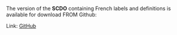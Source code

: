 The version of the **SCDO** containing French labels and definitions is available for download FROM Github:

Link: [GitHub](https://github.com/scdodev/scdo-ontology/blob/master/scdo_fr-t-en.owl)